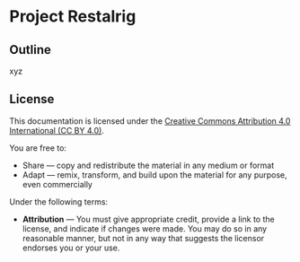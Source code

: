 # Project Restalrig
## Outline
xyz
## License
This documentation is licensed under the [Creative Commons Attribution 4.0 International (CC BY 4.0)](https://creativecommons.org/licenses/by/4.0/). 

You are free to:
- Share — copy and redistribute the material in any medium or format
- Adapt — remix, transform, and build upon the material for any purpose, even commercially

Under the following terms:
- **Attribution** — You must give appropriate credit, provide a link to the license, and indicate if changes were made. You may do so in any reasonable manner, but not in any way that suggests the licensor endorses you or your use.
